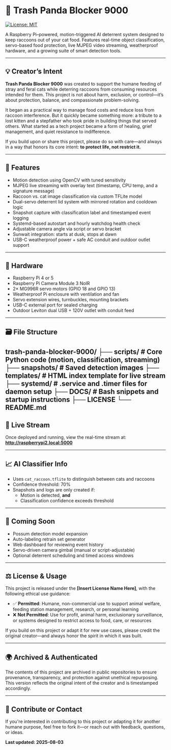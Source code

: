 # 🦝 Trash Panda Blocker 9000
[![License: MIT](https://img.shields.io/badge/License-MIT-blue.svg)](LICENSE)

A Raspberry Pi–powered, motion-triggered AI deterrent system designed to keep raccoons out of your cat food. Features real-time object classification, servo-based food protection, live MJPEG video streaming, weatherproof hardware, and a growing suite of smart detection tools.

---

## 💡 Creator’s Intent

**Trash Panda Blocker 9000** was created to support the humane feeding of stray and feral cats while deterring raccoons from consuming resources intended for them. This project is not about harm, exclusion, or control—it’s about protection, balance, and compassionate problem-solving.

It began as a practical way to manage food costs and reduce loss from raccoon interference. But it quickly became something more: a tribute to a lost kitten and a stepfather who took pride in building things that served others. What started as a tech project became a form of healing, grief management, and quiet resistance to indifference.

If you build upon or share this project, please do so with care—and always in a way that honors its core intent: **to protect life, not restrict it.**

---

## 🚀 Features

- Motion detection using OpenCV with tuned sensitivity  
- MJPEG live streaming with overlay text (timestamp, CPU temp, and a signature message)  
- Raccoon vs. cat image classification via custom TFLite model  
- Dual-servo deterrent lid system with mirrored rotation and cooldown logic  
- Snapshot capture with classification label and timestamped event logging  
- Systemd-based autostart and hourly watchdog health check  
- Adjustable camera angle via script or servo bracket  
- Sunwait integration: starts at dusk, stops at dawn  
- USB-C weatherproof power + safe AC conduit and outdoor outlet support  

---

## 🧰 Hardware

- Raspberry Pi 4 or 5  
- Raspberry Pi Camera Module 3 NoIR  
- 2× MG996R servo motors (GPIO 18 and GPIO 13)  
- Weatherproof Pi enclosure with ventilation and fan  
- Servo extension wires, turnbuckles, mounting brackets  
- USB-C external port for sealed charging  
- Outdoor Leviton dual USB + 120V outlet with conduit feed  

---

## 🗃️ File Structure
trash-panda-blocker-9000/
├── scripts/       # Core Python code (motion, classification, streaming)
├── snapshots/     # Saved detection images
├── templates/     # HTML index template for live stream
├── systemd/       # .service and .timer files for daemon setup
├── DOCS/          # Bash snippets and startup instructions
├── LICENSE
└── README.md
---

## 📸 Live Stream

Once deployed and running, view the real-time stream at:  
**http://raspberrypi2.local:5000**

---

## 📈 AI Classifier Info

- Uses `cat_raccoon.tflite` to distinguish between cats and raccoons  
- Confidence threshold: 70%  
- Snapshots and logs are only created if:
  - Motion is detected, **and**  
  - Classification confidence exceeds threshold  

---

## 🧠 Coming Soon

- Possum detection model expansion  
- Auto-labeling retrain set generator  
- Web dashboard for reviewing event history  
- Servo-driven camera gimbal (manual or script-adjustable)  
- Optional deterrent scheduling and timed access windows  

---

## ⚖️ License & Usage

This project is released under the **[Insert License Name Here]**, with the following ethical use guidance:

- ✅ **Permitted**: Humane, non-commercial use to support animal welfare, feeding station management, research, or personal learning  
- ❌ **Not Permitted**: Use for profit, animal harm, exclusionary surveillance, or systems designed to restrict access to food, care, or resources

If you build on this project or adapt it for new use cases, please credit the original creator—and always honor the spirit in which it was built.

---

## 🌍 Archived & Authenticated

The contents of this project are archived in public repositories to ensure provenance, transparency, and protection against unethical repurposing. This version reflects the original intent of the creator and is timestamped accordingly.

---

## 🤝 Contribute or Contact

If you're interested in contributing to this project or adapting it for another humane purpose, feel free to fork it—or reach out with feedback, questions, or ideas.  

**Last updated: 2025-08-03**